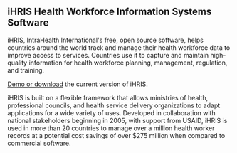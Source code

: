 ## iHRIS Health Workforce Information Systems Software


iHRIS, IntraHealth International's free, open source software, helps 
countries around the world track and manage their health workforce data 
to improve access to services. Countries use it to capture and maintain 
high-quality information for health workforce planning, management, 
regulation, and training.

[Demo or download](https://www.ihris.org/ihris-43) the current version of iHRIS.

iHRIS is built on a flexible framework that allows ministries of health, 
professional councils, and health service delivery organizations to adapt 
applications for a wide variety of uses. Developed in collaboration with 
national stakeholders beginning in 2005, with support from USAID, iHRIS 
is used in more than 20 countries to manage over a million health worker 
records at a potential cost savings of over $275 million when compared 
to commercial software.
